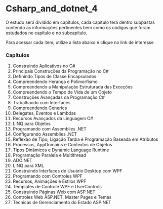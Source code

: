 # Csharp_and_dotnet_4

O estudo será dividido em capítulos, cada capítulo terá dentro subpastas contendo as informações pertinentes bem como os códigos que foram estudados no capítulo e no subcapítulo.

Para acessar cada item, utilize a lista abaixo e clique no link de interesse

### Capítulos
1. Construindo Aplicativos no C#
2. Principais Construções da Programação no C#
3. Definindo Tipos de Classe Encapsulados
4. Compreendendo Herança e Polimorfismo
5. Compreendendo a Manipulação Estruturada das Exceções
6. Compreendendo o Tempo de Vida de um Objeto
7. Construções Avançadas da Programação C#
8. Trabalhando com Interfaces
9. Compreendendo Generics
10. Delegates, Eventos e Lambdas
11. Recursos Avançados da Linguagem C#
12. LINQ para Objetos
13. Programando com Assemblies .NET
14. Configurando Assemblies .NET
15. Reflexão de Tipo, Ligação Tardia e Programação Baseada em Atributos
16. Processos, AppDomains e Contextos de Objetos
17. Tipos Dinâmicos e Dynamic Language Runtime
18. Programação Paralela e Multithread
19. ADO.NET
20. LINQ para XML
21. Construindo Interfaces de Usuário Desktop com WPF
22. Programando com Controles WPF
23. Recursos, Animações e Estilos WPF
24. Templates de Controle WPF e UserControls
25. Construindo Páginas Web com ASP.NET
26. Controles Web ASP.NET, Master Pages e Temas
27. Técnicas de Gerenciamento do Estado ASP.NET